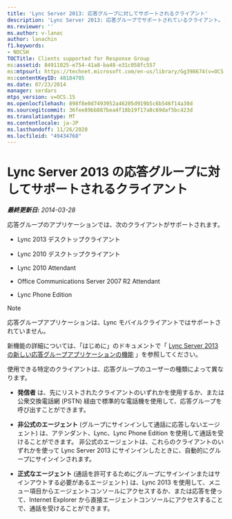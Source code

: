 ```yaml
---
title: 'Lync Server 2013: 応答グループに対してサポートされるクライアント'
description: 'Lync Server 2013: 応答グループでサポートされているクライアント。'
ms.reviewer: ''
ms.author: v-lanac
author: lanachin
f1.keywords:
- NOCSH
TOCTitle: Clients supported for Response Group
ms:assetid: 84911025-e754-41a8-ba48-e31c058fc557
ms:mtpsurl: https://technet.microsoft.com/en-us/library/Gg398674(v=OCS.15)
ms:contentKeyID: 48184705
ms.date: 07/23/2014
manager: serdars
mtps_version: v=OCS.15
ms.openlocfilehash: 898f8e0d7493952a46205d919b5c6b546f14a30d
ms.sourcegitcommit: 36fee89bb887bea4f18b19f17a8c69daf5bc423d
ms.translationtype: MT
ms.contentlocale: ja-JP
ms.lasthandoff: 11/26/2020
ms.locfileid: "49434768"
---
```

# <a name="clients-supported-for-response-group-in-lync-server-2013"></a>Lync Server 2013 の応答グループに対してサポートされるクライアント

<div data-xmlns="http://www.w3.org/1999/xhtml">

<div class="topic" data-xmlns="http://www.w3.org/1999/xhtml" data-msxsl="urn:schemas-microsoft-com:xslt" data-cs="https://msdn.microsoft.com/">

<div data-asp="https://msdn2.microsoft.com/asp">



</div>

<div id="mainSection">

<div id="mainBody">

<span> </span>

_**最終更新日:** 2014-03-28_

応答グループのアプリケーションでは、次のクライアントがサポートされます。

  - Lync 2013 デスクトップクライアント

  - Lync 2010 デスクトップクライアント

  - Lync 2010 Attendant

  - Office Communications Server 2007 R2 Attendant

  - Lync Phone Edition

<div>


> [!NOTE]  
> 応答グループアプリケーションは、Lync モバイルクライアントではサポートされていません。



</div>

新機能の詳細については、「はじめに」のドキュメントで「 [Lync Server 2013 の新しい応答グループアプリケーションの機能](lync-server-2013-new-response-group-application-features.md) 」を参照してください。

使用できる特定のクライアントは、応答グループのユーザーの種類によって異なります。

  - **発信者** は、先にリストされたクライアントのいずれかを使用するか、または公衆交換電話網 (PSTN) 経由で標準的な電話機を使用して、応答グループを呼び出すことができます。

  - **非公式のエージェント** (グループにサインインして通話に応答しないエージェント) は、アテンダント、Lync、Lync Phone Edition を使用して通話を受けることができます。 非公式のエージェントは、これらのクライアントのいずれかを使って Lync Server 2013 にサインインしたときに、自動的にグループにサインインされます。

  - **正式なエージェント** (通話を許可するためにグループにサインインまたはサインアウトする必要があるエージェント) は、Lync 2013 を使用して、メニュー項目からエージェントコンソールにアクセスするか、または応答を使って、Internet Explorer から直接エージェントコンソールにアクセスすることで、通話を受けることができます。

</div>

<span> </span>

</div>

</div>

</div>

